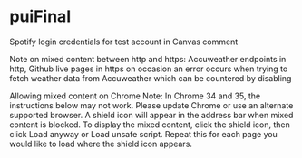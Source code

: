 # puiFinal

Spotify login credentials for test account in Canvas comment


Note on mixed content between http and https:
Accuweather endpoints in http, Github live pages in https
on occasion an error occurs when trying to fetch weather data from Accuweather which can be countered by disabling 

Allowing mixed content on Chrome
Note: In Chrome 34 and 35, the instructions below may not work. Please update Chrome or use an alternate supported browser. 
A shield icon will appear in the address bar when mixed content is blocked.
To display the mixed content, click the shield icon, then click Load anyway or Load unsafe script.
Repeat this for each page you would like to load where the shield icon appears.
